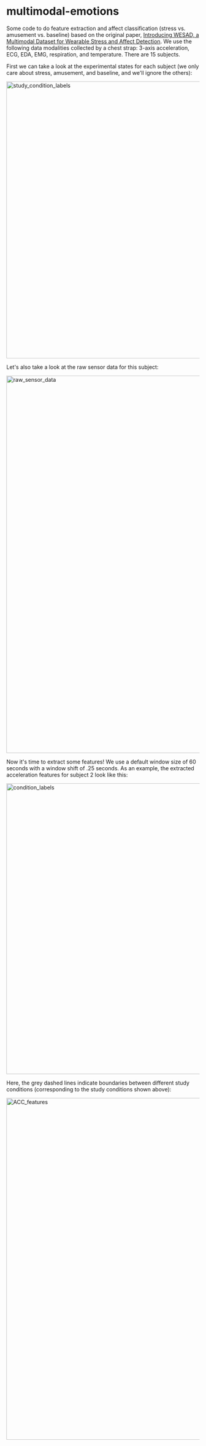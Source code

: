 # multimodal-emotions

Some code to do feature extraction and affect classification (stress vs. amusement vs. baseline) based on the original paper, [Introducing WESAD, a Multimodal Dataset for Wearable Stress and Affect Detection](https://dl.acm.org/doi/10.1145/3242969.3242985). We use the following data modalities collected by a chest strap: 3-axis acceleration, ECG, EDA, EMG, respiration, and temperature. There are 15 subjects.

First we can take a look at the experimental states for each subject (we only care about stress, amusement, and baseline, and we'll ignore the others):

<img width="722" alt="study_condition_labels" src="https://github.com/calderast/multimodal-emotions/assets/70605721/e76a2ab6-ddd4-4a4d-927f-f98ab5583ebc">

Let's also take a look at the raw sensor data for this subject:

<img width="984" alt="raw_sensor_data" src="https://github.com/calderast/multimodal-emotions/assets/70605721/f7724351-1f1b-49d4-8da8-04c50982d482">

Now it's time to extract some features! We use a default window size of 60 seconds with a window shift of .25 seconds. As an example, the extracted acceleration features for subject 2 look like this:

<img width="758" alt="condition_labels" src="https://github.com/calderast/multimodal-emotions/assets/70605721/f5f02e4a-085a-47ac-9d55-bc1b15738054">

Here, the grey dashed lines indicate boundaries between different study conditions (corresponding to the study conditions shown above):

<img width="891" alt="ACC_features" src="https://github.com/calderast/multimodal-emotions/assets/70605721/c613a0dd-035e-4748-88a9-8763f4a4bc6a">


